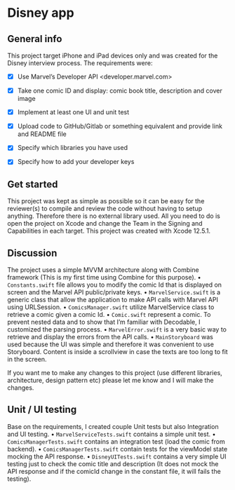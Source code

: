 
# Disney app


## General info

This project target iPhone and iPad devices only and was created for the Disney interview process. The requirements were: 
- [x] Use Marvel’s Developer API <developer.marvel.com>
- [x] Take one comic ID and display: comic book title, description and cover image
- [x] Implement at least one UI and unit test
- [x] Upload code to GitHub/Gitlab or something equivalent and provide link and README file
- [x] Specify which libraries you have used
- [x] Specify how to add your developer keys


## Get started

This project was kept as simple as possible so it can be easy for the reviewer(s) to compile and review the code without having to setup anything. Therefore there is no external library used. All you need to do is open the project on Xcode and change the Team in the Signing and Capabilities in each target. This project was created with Xcode 12.5.1.


## Discussion

The project uses a simple MVVM architecture along with Combine framework (This is my first time using Combine for this purpose).
    • `Constants.swift` file allows you to modify the comic Id that is displayed on screen and the Marvel API public/private keys. 
    •  `MarvelService.swift` is a generic class that allow the application to make API calls with Marvel API using URLSession.
    •  `ComicsManager.swift` utilize MarvelService class to retrieve a comic given a comic Id.
    •  `Comic.swift` represent a comic. To prevent nested data and to show that I’m familiar with Decodable, I customized the parsing process.
    •  `MarvelError.swift` is a very basic way to retrieve and display the errors from the API calls.
    •  `MainStoryboard` was used because the UI was simple and therefore it was convenient to use Storyboard. Content is inside a scrollview in case the texts are too long to fit in the screen.

If you want me to make any changes to this project (use different libraries, architecture, design pattern etc) please let me know and I will make the changes.


## Unit / UI testing

Base on the requirements, I created couple Unit tests but also Integration and UI testing. 
    • `MarvelServiceTests.swift` contains a simple unit test.
    • `ComicsManagerTests.swift` contains an integration test (load the comic from backend).
    • `ComicsManagerTests.swift` contain tests for the viewModel state mocking the API response.
    • `DisneyUITests.swift` contains a very simple UI testing just to check the comic title and description (It does not mock the API response and if the comicId change in the constant file, it will fails the testing).
